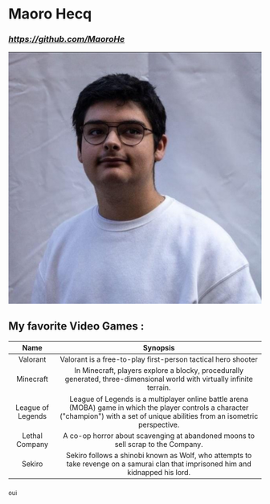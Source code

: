 # Maoro Hecq
### ***https://github.com/MaoroHe***

![](image/IMG_0528.png "moi")

## My favorite Video Games :

|Name|Synopsis|
|:---:|:---:|
|Valorant|Valorant is a free-to-play first-person tactical hero shooter|
|Minecraft|In Minecraft, players explore a blocky, procedurally generated, three-dimensional world with virtually infinite terrain.|
|League of Legends|League of Legends is a multiplayer online battle arena (MOBA) game in which the player controls a character ("champion") with a set of unique abilities from an isometric perspective.|
|Lethal Company|A co-op horror about scavenging at abandoned moons to sell scrap to the Company.|
|Sekiro|Sekiro follows a shinobi known as Wolf, who attempts to take revenge on a samurai clan that imprisoned him and kidnapped his lord.|

<sub>oui</sub>